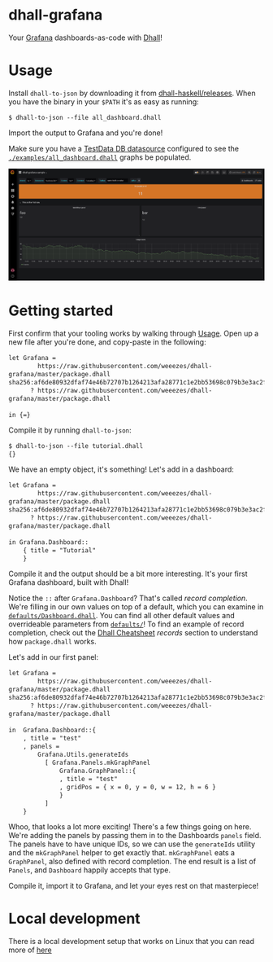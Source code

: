 # dhall-grafana

Your [Grafana](http://www.grafana.org/) dashboards-as-code with [Dhall](https://dhall-lang.org/)!

# Usage

Install `dhall-to-json` by downloading it from [dhall-haskell/releases](https://github.com/dhall-lang/dhall-haskell/releases). When you have the binary in your `$PATH` it's as easy as running:

```
$ dhall-to-json --file all_dashboard.dhall
```

Import the output to Grafana and you're done!

Make sure you have a [TestData DB datasource](https://grafana.com/docs/features/datasources/testdata/) configured to see the [`./examples/all_dashboard.dhall`](./examples/all_dashboard.dhall) graphs be populated.

![all_dashboard_sample.png](docs/screenshots/all_dashboard_sample.png)

# Getting started

First confirm that your tooling works by walking through [Usage](#usage). Open up a new file after you're done, and copy-paste in the following:

```
let Grafana =
        https://raw.githubusercontent.com/weeezes/dhall-grafana/master/package.dhall sha256:af6de80932dfaf74e46b72707b1264213afa28771c1e2bb53698c079b3e3ac2f
      ? https://raw.githubusercontent.com/weeezes/dhall-grafana/master/package.dhall

in {=}
```

Compile it by running `dhall-to-json`:

```
$ dhall-to-json --file tutorial.dhall
{}
```

We have an empty object, it's something! Let's add in a dashboard:

```
let Grafana =
        https://raw.githubusercontent.com/weeezes/dhall-grafana/master/package.dhall sha256:af6de80932dfaf74e46b72707b1264213afa28771c1e2bb53698c079b3e3ac2f
      ? https://raw.githubusercontent.com/weeezes/dhall-grafana/master/package.dhall

in Grafana.Dashboard::
	{ title = "Tutorial"
	}
```

Compile it and the output should be a bit more interesting. It's your first Grafana dashboard, built with Dhall!

Notice the `::` after `Grafana.Dashboard`? That's called *record completion*. We're filling in our own values on top of a default, which you can examine in [`defaults/Dashboard.dhall`](./default/Dashboard.dhall). You can find all other default values and overrideable parameters from [`defaults/`](./defaults)! To find an example of record completion, check out the [Dhall Cheatsheet](https://github.com/dhall-lang/dhall-lang/wiki/Cheatsheet#complex-types) *records* section to understand how `package.dhall` works.

Let's add in our first panel:

```
let Grafana =
        https://raw.githubusercontent.com/weeezes/dhall-grafana/master/package.dhall sha256:af6de80932dfaf74e46b72707b1264213afa28771c1e2bb53698c079b3e3ac2f
      ? https://raw.githubusercontent.com/weeezes/dhall-grafana/master/package.dhall

in  Grafana.Dashboard::{
    , title = "test"
    , panels =
        Grafana.Utils.generateIds
          [ Grafana.Panels.mkGraphPanel
              Grafana.GraphPanel::{
              , title = "test"
              , gridPos = { x = 0, y = 0, w = 12, h = 6 }
              }
          ]
    }
```

Whoo, that looks a lot more exciting! There's a few things going on here. We're adding the panels by passing them in to the Dashboards `panels` field. The panels have to have unique IDs, so we can use the `generateIds` utility and the `mkGraphPanel` helper to get exactly that. `mkGraphPanel` eats a `GraphPanel`, also defined with record completion. The end result is a list of `Panels`, and `Dashboard` happily accepts that type.

Compile it, import it to Grafana, and let your eyes rest on that masterpiece!

# Local development

There is a local development setup that works on Linux that you can read more of [here](./local-dev/README.md)